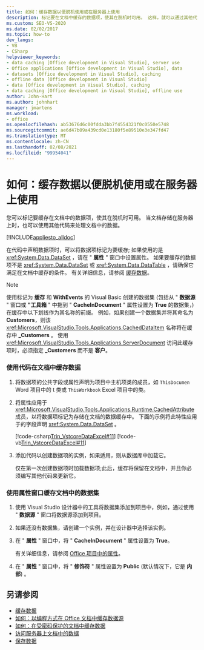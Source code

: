 ```yaml
---
title: 如何：缓存数据以便脱机使用或在服务器上使用
description: 标记要在文档中缓存的数据项，使其在脱机时可用。 这样，就可以通过其他代码来处理文档中的数据。
ms.custom: SEO-VS-2020
ms.date: 02/02/2017
ms.topic: how-to
dev_langs:
- VB
- CSharp
helpviewer_keywords:
- data caching [Office development in Visual Studio], server use
- Office applications [Office development in Visual Studio], data
- datasets [Office development in Visual Studio], caching
- offline data [Office development in Visual Studio]
- data [Office development in Visual Studio], caching
- data caching [Office development in Visual Studio], offline use
author: John-Hart
ms.author: johnhart
manager: jmartens
ms.workload:
- office
ms.openlocfilehash: ab53676d6c00fdda3bb7f4554321f0c0550e5748
ms.sourcegitcommit: ae6d47b09a439cd0e13180f5e89510e3e347fd47
ms.translationtype: MT
ms.contentlocale: zh-CN
ms.lasthandoff: 02/08/2021
ms.locfileid: "99954041"
---
```

# <a name="how-to-cache-data-for-use-offline-or-on-a-server"></a>如何：缓存数据以便脱机使用或在服务器上使用
  您可以标记要缓存在文档中的数据项，使其在脱机时可用。 当文档存储在服务器上时，也可以使用其他代码来处理文档中的数据。

 [!INCLUDE[appliesto_alldoc](../vsto/includes/appliesto-alldoc-md.md)]

 在代码中声明数据项时，可以将数据项标记为要缓存; 如果使用的是 <xref:System.Data.DataSet> ，请在 " **属性** " 窗口中设置属性。 如果要缓存的数据项不是 <xref:System.Data.DataSet> 或 <xref:System.Data.DataTable> ，请确保它满足在文档中缓存的条件。 有关详细信息，请参阅 [缓存数据](../vsto/caching-data.md)。

> [!NOTE]
> 使用标记为 **缓存** 和 **WithEvents** 的 Visual Basic 创建的数据集 (包括从 " **数据源** " 窗口或 **"工具箱** " 中拖到 " **CacheInDocument** " 属性设置为 **True** 的数据集，) 在缓存中以下划线作为其名称的前缀。 例如，如果创建一个数据集并将其命名为 **Customers**，则该 <xref:Microsoft.VisualStudio.Tools.Applications.CachedDataItem> 名称将在缓存中 **_Customers** 。 使用 <xref:Microsoft.VisualStudio.Tools.Applications.ServerDocument> 访问此缓存项时，必须指定 **_Customers** 而不是 **客户**。

### <a name="to-cache-data-in-the-document-using-code"></a>使用代码在文档中缓存数据

1. 将数据项的公共字段或属性声明为项目中主机项类的成员，如 `ThisDocumen` Word 项目中的 t 类或 `ThisWorkbook` Excel 项目中的类。

2. 将属性应用于 <xref:Microsoft.VisualStudio.Tools.Applications.Runtime.CachedAttribute> 成员，以将数据项标记为存储在文档的数据缓存中。 下面的示例将此特性应用于的字段声明 <xref:System.Data.DataSet> 。

     [!code-csharp[Trin_VstcoreDataExcel#11](../vsto/codesnippet/CSharp/Trin_VstcoreDataExcelCS/Sheet1.cs#11)]
     [!code-vb[Trin_VstcoreDataExcel#11](../vsto/codesnippet/VisualBasic/Trin_VstcoreDataExcelVB/Sheet1.vb#11)]

3. 添加代码以创建数据项的实例，如果适用，则从数据库中加载它。

     仅在第一次创建数据项时加载数据项;此后，缓存将保留在文档中，并且你必须编写其他代码来更新它。

### <a name="to-cache-a-dataset-in-the-document-by-using-the-properties-window"></a>使用属性窗口缓存文档中的数据集

1. 使用 Visual Studio 设计器中的工具将数据集添加到项目中，例如，通过使用 " **数据源** " 窗口将数据源添加到项目。

2. 如果还没有数据集，请创建一个实例，并在设计器中选择该实例。

3. 在 " **属性** " 窗口中，将 " **CacheInDocument** " 属性设置为 **True**。

     有关详细信息，请参阅 [Office 项目中的属性](../vsto/properties-in-office-projects.md)。

4. 在 " **属性** " 窗口中，将 " **修饰符** " 属性设置为 **Public** (默认情况下，它是 **内部**) 。

## <a name="see-also"></a>另请参阅
- [缓存数据](../vsto/caching-data.md)
- [如何：以编程方式在 Office 文档中缓存数据源](../vsto/how-to-programmatically-cache-a-data-source-in-an-office-document.md)
- [如何：在受密码保护的文档中缓存数据](../vsto/how-to-cache-data-in-a-password-protected-document.md)
- [访问服务器上文档中的数据](../vsto/accessing-data-in-documents-on-the-server.md)
- [保存数据](../data-tools/save-data-back-to-the-database.md)

